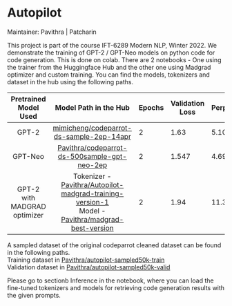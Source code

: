 # Autopilot

Maintainer: Pavithra | Patcharin

This project is part of the course IFT-6289 Modern NLP, Winter 2022. We demonstrate the training of GPT-2 / GPT-Neo models on python code for code generation. This is done on colab. There are 2 notebooks - One using the trainer from the Huggingface Hub and the other one using Madgrad optimizer and custom training. You can find the models, tokenizers and dataset in the hub using the following paths.

|   **Pretrained Model Used**  |               **Model Path in the Hub**              | **Epochs** | **Validation Loss** | **Perplexity** |
|:----------------------------:|:----------------------------------------------------:|------------|---------------------|----------------|
| GPT-2                        | [mimicheng/codeparrot-ds-sample-2ep-14apr](https://huggingface.co/mimicheng/codeparrot-ds-sample-2ep-14apr)             | 2          |                1.63 |          5.102 |
| GPT-Neo                      | [Pavithra/codeparrot-ds-500sample-gpt-neo-2ep](https://huggingface.co/Pavithra/codeparrot-ds-500sample-gpt-neo-2ep) | 2          |               1.547 |          4.696 |
| GPT-2 with MADGRAD optimizer | Tokenizer - [Pavithra/Autopilot-madgrad-training-version-1](https://huggingface.co/Pavithra/Autopilot-madgrad-training-version-1/tree/main) <br /> Model - [Pavithra/madgrad-best-version](https://huggingface.co/Pavithra/madgrad-best-version)| 2          |       1.94     |          11.332      |

A sampled dataset of the original codeparrot cleaned dataset can be found in the following paths.<br />
Training dataset in [Pavithra/autopilot-sampled50k-train](https://huggingface.co/datasets/Pavithra/autopilot-sampled50k-train) <br />
Validation dataset in [Pavithra/autopilot-sampled50k-valid](https://huggingface.co/datasets/Pavithra/autopilot-sampled50k-train) <br />

Please go to sectionb Inference in the notebook, where you can load the fine-tuned tokenizers and models for retrieving code generation results with the given prompts.

